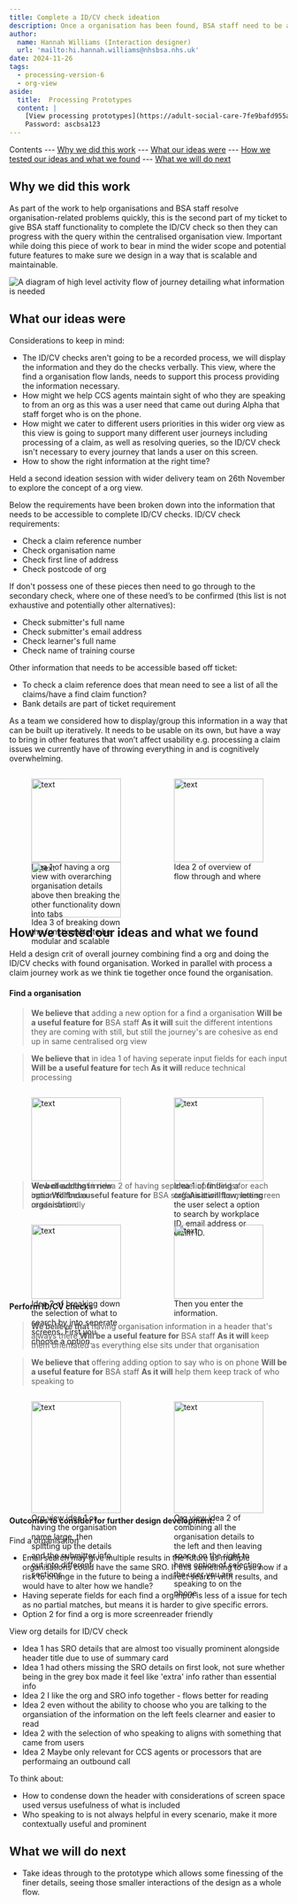 ```yaml
---
title: Complete a ID/CV check ideation
description: Once a organisation has been found, BSA staff need to be able to verify who they are speaking to before they are they able to process a query
author:
  name: Hannah Williams (Interaction designer)
  url: 'mailto:hi.hannah.williams@nhsbsa.nhs.uk'
date: 2024-11-26
tags:
  - processing-version-6
  - org-view
aside:
  title:  Processing Prototypes
  content: |
    [View processing prototypes](https://adult-social-care-7fe9bafd955a.herokuapp.com/version-index?area=Processing) 
    Password: ascbsa123
---
```


Contents
--- [Why we did this work](#why-we-did-this-work)
--- [What our ideas were](#what-our-ideas-were)
--- [How we tested our ideas and what we found](#how-we-tested-our-ideas-and-what-we-found)
--- [What we will do next](#what-we-will-do-next)

## Why we did this work

As part of the work to help organisations and BSA staff resolve organisation-related problems quickly, this is the second part of my ticket to give BSA staff functionality to complete the ID/CV check so then they can progress with the query within the centralised organisation view. Important while doing this piece of work to bear in mind the wider scope and potential future features to make sure we design in a way that is scalable and maintainable.

![A diagram of high level activity flow of journey detailing what information is needed ](high-level-activity-flow.png "A diagram of high level activity flow of journey detailing what information is needed")

## What our ideas were

Considerations to keep in mind:
- The ID/CV checks aren't going to be a recorded process, we will display the information and they do the checks verbally. This view, where the find a organisation flow lands, needs to support this process providing the information necessary. 
- How might we help CCS agents maintain sight of who they are speaking to from an org as this was a user need that came out during Alpha that staff forget who is on the phone.
- How might we cater to different users priorities in this wider org view as this view is going to support many different user journeys including processing of a claim, as well as resolving queries, so the ID/CV check isn't necessary to every journey that lands a user on this screen.
- How to show the right information at the right time?

Held a second ideation session with wider delivery team on 26th November to explore the concept of a org view.

Below the requirements have been broken down into the information that needs to be accessible to complete ID/CV checks.
ID/CV check requirements:
- Check a claim reference number
- Check organisation name
- Check first line of address
- Check postcode of org

If don't possess one of these pieces then need to go through to the secondary check, where one of these need’s to be confirmed (this list is not exhaustive and potentially other alternatives):
-  Check submitter's full name
- Check submitter's email address
- Check learner's full name
- Check name of training course

Other information that needs to be accessible based off ticket:
- To check a claim reference does that mean need to see a list of all the claims/have a find claim function?
- Bank details are part of ticket requirement

As a team we considered how to display/group this information in a way that can be built up iteratively. It needs to be usable on its own, but have a way to bring in other features that won’t affect usability e.g. processing a claim issues we currently have of throwing everything in and is cognitively overwhelming. 

<div style="display: flex; flex-wrap: wrap; gap: 1rem;">
  <div style="flex: 1; max-width: 48%;">
  <figure>
    <img src="idea-1.png" alt="text" style="width: 100%; height: auto;">
    <figcaption>Idea 1 of having a org view with overarching organisation details above then breaking the other functionality down into tabs</figcaption>
  </figure>
  </div>
  <div style="flex: 1; max-width: 48%;">
  <figure>
    <img src="idea-2.png" alt="text" style="width: 100%; height: auto;">
    <figcaption>Idea 2 of overview of flow through and where </figcaption>
  </figure>
  </div>
</div>

<div style="display: flex; flex-wrap: wrap; gap: 1rem;">
  <div style="flex: 1; max-width: 48%;">
  <figure>
    <img src="idea-3.png" alt="text" style="width: 100%; height: auto;">
    <figcaption>Idea 3 of breaking down the functionality to be modular and scalable</figcaption>
  </figure>
  </div>
</div>


## How we tested our ideas and what we found

Held a design crit of overall journey combining find a org and doing the ID/CV checks with found organisation. Worked in parallel with process a claim journey work as we think tie together once found the organisation.

#### Find a organisation

>**We believe that** adding a new option for a find a organisation
>**Will be a useful feature for** BSA staff
>**As it will** suit the different intentions they are coming with still, but still the journey's are cohesive as end up in same centralised org view

>**We believe that** in idea 1 of having seperate input fields for each input
>**Will be a useful feature for** tech
>**As it will** reduce technical processing

<div style="display: flex; flex-wrap: wrap; gap: 1rem;">
  <div style="flex: 1; max-width: 48%;">
  <figure>
    <img src="signposting-page.png" alt="text" style="width: 100%; height: auto;">
    <figcaption>View of adding in new option to find a organisation.</figcaption>
  </figure>
  </div>
  <div style="flex: 1; max-width: 48%;">
  <figure>
    <img src="find-org-idea-1.png" alt="text" style="width: 100%; height: auto;">
    <figcaption>Idea 1 of finding a organisation flow, letting the user select a option to search by workplace ID, email address or claim ID.</figcaption>
  </figure>
  </div>
</div>

>**We believe that** in idea 2 of having seperate input fields for each input
>**Will be a useful feature for** BSA staff
>**As it will** be more screen reader friendly

<div style="display: flex; flex-wrap: wrap; gap: 1rem;">
  <div style="flex: 1; max-width: 48%;">
  <figure>
    <img src="find-org-idea-2.png" alt="text" style="width: 100%; height: auto;">
    <figcaption>Idea 2 of breaking down the selection of what to search by into seperate screens. First you choose a option.</figcaption>
  </figure>
  </div>
  <div style="flex: 1; max-width: 48%;">
  <figure>
    <img src="find-org-idea-2-part-2.png" alt="text" style="width: 100%; height: auto;">
    <figcaption>Then you enter the information.</figcaption>
  </figure>
  </div>
</div>

#### Perform ID/CV checks

>**We believe that** having organisation information in a header that's always there
>**Will be a useful feature for** BSA staff
>**As it will** keep them orientated as everything else sits under that organisation

>**We believe that** offering adding option to say who is on phone
>**Will be a useful feature for** BSA staff
>**As it will** help them keep track of who speaking to


<div style="display: flex; flex-wrap: wrap; gap: 1rem;">
  <div style="flex: 1; max-width: 48%;">
  <figure>
    <img src="org-view-idea-1.png" alt="text" style="width: 100%; height: auto;">
    <figcaption>Org view idea 1 or having the organisation name large, then splitting up the details and the submitter info out into different sections</figcaption>
  </figure>
  </div>
  <div style="flex: 1; max-width: 48%;">
  <figure>
    <img src="org-view-idea-2.png" alt="text" style="width: 100%; height: auto;">
    <figcaption>Org view idea 2 of combining all the organisation details to the left and then leaving space on the right to have option of selecting the user you are speaking to on the phone</figcaption>
  </figure>
  </div>
</div>

#### Outcomes to consider for further design development:

Find a organisation
- Email search may give multiple results in the future as multiple organisations could have the same SRO. If this something to use now if a risk to change in the future to being a indirect search with results, and would have to alter how we handle?
- Having seperate fields for each find a org input is less of a issue for tech as no partial matches, but means it is harder to give specific errors. 
- Option 2 for find a org is more screenreader friendly

View org details for ID/CV check
- Idea 1 has SRO details that are almost too visually prominent alongside header title due to use of summary card
- Idea 1 had others missing the SRO details on first look, not sure whether being in the grey box made it feel like 'extra' info rather than essential info
- Idea 2 I like the org and SRO info together - flows better for reading
- Idea 2 even without the ability to choose who you are talking to the organsiation of the information on the left feels clearner and easier to read
- Idea 2 with the selection of who speaking to aligns with something that came from users
- Idea 2 Maybe only relevant for CCS agents or processors that are performaing an outbound call

To think about:
- How to condense down the header with considerations of screen space used versus usefulness of what is included
- Who speaking to is not always helpful in every scenario, make it more contextually useful and prominent
 

## What we will do next
- Take ideas through to the prototype which allows some finessing of the finer details, seeing those smaller interactions of the design as a whole flow.